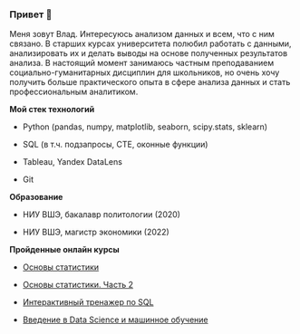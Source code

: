 ### Привет :wave:

Меня зовут Влад. Интересуюсь анализом данных и всем, что с ним связано. В старших курсах университета полюбил работать с данными, анализировать их и делать выводы на основе полученных результатов анализа. В настоящий момент занимаюсь частным преподаванием социально-гуманитарных дисциплин для школьников, но очень хочу получить больше практического опыта в сфере анализа данных и стать профессиональным аналитиком. 

**Мой стек технологий**

* Python (pandas, numpy, matplotlib, seaborn, scipy.stats, sklearn)

* SQL (в т.ч. подзапросы, CTE, оконные функции) 

* Tableau, Yandex DataLens

* Git

**Образование**

* НИУ ВШЭ, бакалавр политологии (2020)

* НИУ ВШЭ, магистр экономики (2022) 


**Пройденные онлайн курсы**

* [Основы статистики](https://stepik.org/cert/1346308)

* [Основы статистики. Часть 2](https://stepik.org/cert/1606122)

* [Интерактивный тренажер по SQL](https://stepik.org/cert/1156113)

* [Введение в Data Science и машинное обучение](https://stepik.org/cert/1628989)


